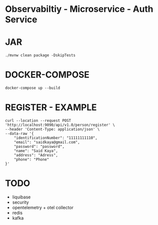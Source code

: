 
# Observabiltiy - Microservice - Auth Service

# JAR
```
./mvnw clean package -DskipTests
```

# DOCKER-COMPOSE
```
docker-compose up --build
```

# REGISTER - EXAMPLE
```
curl --location --request POST 'http://localhost:9090/api/v1.0/person/register' \
--header 'Content-Type: application/json' \
--data-raw '{
    "identificationNumber": "11111111110",
    "email": "saidkaya@gmail.com",
    "password": "password",
    "name": "Said Kaya",
    "address": "Adress",
    "phone": "Phone"
}'
```

# TODO
* liquibase
* security
* opentelemetry + otel collector
* redis
* kafka

